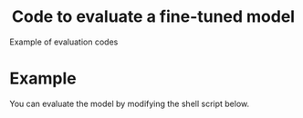 <div align="center">    
 
# Code to evaluate a fine-tuned model

</div>

Example of evaluation codes

# Example
You can evaluate the model by modifying the shell script below.

```{shell}

```


